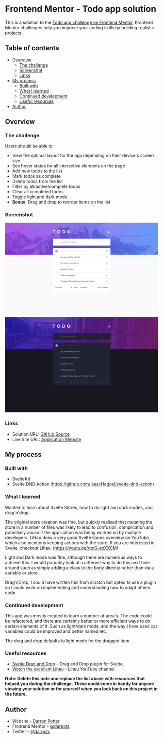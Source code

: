 # Frontend Mentor - Todo app solution

This is a solution to
the [Todo app challenge on Frontend Mentor](https://www.frontendmentor.io/challenges/todo-app-Su1_KokOW). Frontend
Mentor challenges help you improve your coding skills by building realistic projects.

## Table of contents

- [Overview](#overview)
    - [The challenge](#the-challenge)
    - [Screenshot](#screenshot)
    - [Links](#links)
- [My process](#my-process)
    - [Built with](#built-with)
    - [What I learned](#what-i-learned)
    - [Continued development](#continued-development)
    - [Useful resources](#useful-resources)
- [Author](#author)

## Overview

### The challenge

Users should be able to:

- View the optimal layout for the app depending on their device's screen size
- See hover states for all interactive elements on the page
- Add new todos to the list
- Mark todos as complete
- Delete todos from the list
- Filter by all/active/complete todos
- Clear all completed todos
- Toggle light and dark mode
- **Bonus**: Drag and drop to reorder items on the list

### Screenshot

![Light Mode](./desktop-light.png)
![Dark Mode](./desktop-dark.png)

### Links

- Solution URL: [GitHub Source](https://github.com/darpots/fm-todo)
- Live Site URL: [Application Website](https://fm-todo.vercel.app/)

## My process

### Built with

- SvelteKit
- Svelte DND Action (https://github.com/isaacHagoel/svelte-dnd-action)

### What I learned

Wanted to learn about Svelte Stores, how to do light and dark modes, and drag'n'drop.

The original store creation was fine, but quickly realised that mutating the store in a number of files was likely to
lead to confusion, complication and potentially abuse if the application was being worked on by multiple developers.
LiHau does a very good Svelte stores overview on YouTube, which also mentions keeping actions with the store. If you are
interested in Svelte, checkout Lihau.  (https://youtu.be/qtxG-aoXXCM)

Light and Dark mode was fine, although there are numerous ways to achieve this. I would probably look at a different way
to do this next time around such as simply adding a class to the body directly rather than via a variable or store.

Drag'nDrop, I could have written this from scratch but opted to use a plugin so I could work on implementing and
understanding how to adapt others code.

### Continued development

This app was mostly created to learn a number of area's. The code could be refactored, and there are certainly better or
more efficient ways to do certain elements of it. Such as light/dark mode, and the way I have used css variables could
be improved and better named etc.

The drag and drop defaults to light mode for the dragged item.

### Useful resources

- [Svelte Drag and Drop](https://github.com/isaacHagoel/svelte-dnd-action) - Drag and Drop plugin for Svelte.
- [Watch the excellent Lihau](https://www.youtube.com/c/lihautan) - Lihau YouTube channel

**Note: Delete this note and replace the list above with resources that helped you during the challenge. These could
come in handy for anyone viewing your solution or for yourself when you look back on this project in the future.**

## Author

- Website - [Darren Potter](https://www.darpots.dev)
- Frontend Mentor - [@darpots](https://www.frontendmentor.io/profile/darpots)
- Twitter - [@darpots](https://www.twitter.com/darpots)
